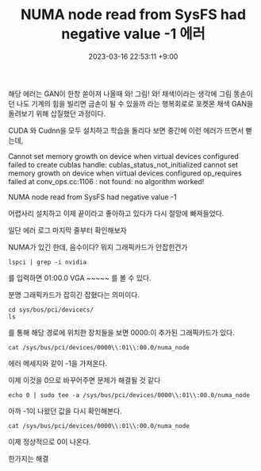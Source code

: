 ﻿---
title: NUMA node read from SysFS had negative value -1 에러
date: 2023-03-16 22:53:11 +9:00
categories: [Linux, Ubuntu]
tags: [우분투, 리눅스, 마운트, 외장하드, usb, ntfsfix]
---

해당 에러는 GAN이 한창 쏟아져 나올때 와! 그림! 와! 채색!이라는 생각에 그림 똥손이던 나도 기계의 힘을 빌리면 금손이 될 수 있을까 라는 행복회로로 포켓몬 채색 GAN을 돌려보기 위해 삽질했던 과정이다.

CUDA 와 Cudnn을 모두 설치하고 학습을 돌리다 보면 중간에 이런 에러가 뜨면서 뻗는데, 

Cannot set memory growth on device when virtual devices configured
failed to create cublas handle: cublas_status_not_initialized
cannot set memory growth on device when virtual devices configured
op_requires failed at conv_ops.cc:1106 : not found: no algorithm worked!

NUMA node read from SysFS had negative value -1

어렵사리 설치하고 이제 끝이라고 좋아하고 있다가 다시 절망에 빠져들었다.

일단 에러 로그 마지막 줄부터 확인해보자

NUMA가 있긴 한데, 음수이다? 뭐지 그래픽카드가 안잡힌건가

```
lspci | grep -i nvidia
```

를 입력하면 01:00.0 VGA ~~~~~ 를 볼 수 있다.

분명 그래픽카드가 잡히긴 잡혔다는 의미이다.

```
cd sys/bus/pci/devicecs/
ls

```

를 통해 해당 경로에 위치한 장치들을 보면 0000:이 추가된 그래픽카드가 있다.

```
cat /sys/bus/pci/devices/0000\\:01\\:00.0/numa_node

```

에러 메세지와 같이 -1을 가져온다.

이제 이것을 0으로 바꾸어주면 문제가 해결될 것 같다

```
echo 0 | sudo tee -a /sys/bus/pci/devices/0000\\:01\\:00.0/numa_node

```

아까 -1이 나왔던 값을 다시 확인해본다.

```
cat /sys/bus/pci/devices/0000\\:01\\:00.0/numa_node

```

이제 정상적으로 0이 나온다.

한가지는 해결